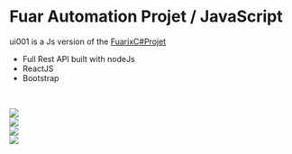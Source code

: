# Fuar Automation Projet / JavaScript
ui001 is a Js version of the <a href="https://github.com/Judy-Nkwama/fuarix_cSharp" />FuarixC#Projet </a></br>

- Full Rest API built with nodeJs
- ReactJS
- Bootstrap

</br>

<img src="https://github.com/Judy-Nkwama/ui001/blob/main/screenshots/dashbord.png" /></br>
<img src="https://github.com/Judy-Nkwama/ui001/blob/main/screenshots/uye.png" /></br>
<img src="https://github.com/Judy-Nkwama/ui001/blob/main/screenshots/uyeDets.png" /></br>
<img src="https://github.com/Judy-Nkwama/ui001/blob/main/screenshots/login.png" /></br>
